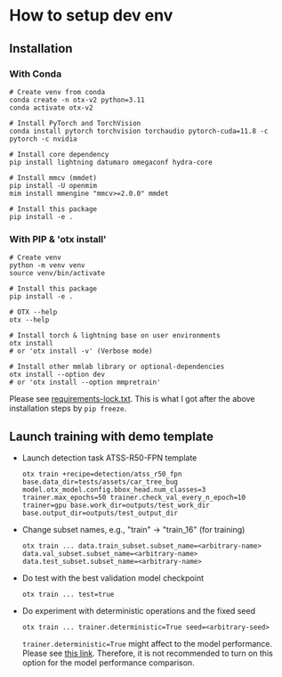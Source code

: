 # How to setup dev env

## Installation

### With Conda

```console
# Create venv from conda
conda create -n otx-v2 python=3.11
conda activate otx-v2

# Install PyTorch and TorchVision
conda install pytorch torchvision torchaudio pytorch-cuda=11.8 -c pytorch -c nvidia

# Install core dependency
pip install lightning datumaro omegaconf hydra-core

# Install mmcv (mmdet)
pip install -U openmim
mim install mmengine "mmcv>=2.0.0" mmdet

# Install this package
pip install -e .
```

### With PIP & 'otx install'

```console
# Create venv
python -m venv venv
source venv/bin/activate

# Install this package
pip install -e .

# OTX --help
otx --help

# Install torch & lightning base on user environments
otx install
# or 'otx install -v' (Verbose mode)

# Install other mmlab library or optional-dependencies
otx install --option dev
# or 'otx install --option mmpretrain'
```

Please see [requirements-lock.txt](requirements-lock.txt). This is what I got after the above installation steps by `pip freeze`.

## Launch training with demo template

- Launch detection task ATSS-R50-FPN template

  ```console
  otx train +recipe=detection/atss_r50_fpn base.data_dir=tests/assets/car_tree_bug model.otx_model.config.bbox_head.num_classes=3 trainer.max_epochs=50 trainer.check_val_every_n_epoch=10 trainer=gpu base.work_dir=outputs/test_work_dir base.output_dir=outputs/test_output_dir
  ```

- Change subset names, e.g., "train" -> "train_16" (for training)

  ```console
  otx train ... data.train_subset.subset_name=<arbitrary-name> data.val_subset.subset_name=<arbitrary-name> data.test_subset.subset_name=<arbitrary-name>
  ```

- Do test with the best validation model checkpoint

  ```console
  otx train ... test=true
  ```

- Do experiment with deterministic operations and the fixed seed

  ```console
  otx train ... trainer.deterministic=True seed=<arbitrary-seed>
  ```

  `trainer.deterministic=True` might affect to the model performance. Please see [this link](https://lightning.ai/docs/pytorch/stable/common/trainer.html#deterministic). Therefore, it is not recommended to turn on this option for the model performance comparison.
